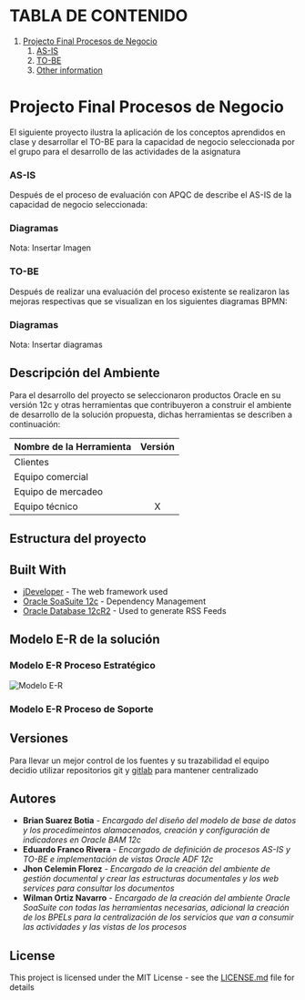 # TABLA DE CONTENIDO

1. [Projecto Final Procesos de Negocio](#Projecto-Final-Procesos-de-Negocio)
    1. [AS-IS](#AS-IS)
    2. [TO-BE](#TO-BE)
    3. [Other information](#other-information)
        

# Projecto Final Procesos de Negocio

El siguiente proyecto ilustra la aplicación de los conceptos aprendidos en clase  y desarrollar el TO-BE para la capacidad de negocio seleccionada por el grupo para el desarrollo de las actividades de la asignatura

### AS-IS

Después de el proceso de evaluación con APQC de describe el AS-IS de la capacidad de negocio seleccionada:

### Diagramas

Nota: Insertar Imagen

### TO-BE

Después de realizar una evaluación del proceso existente se realizaron las mejoras respectivas que se visualizan en los siguientes diagramas BPMN:

### Diagramas

Nota: Insertar diagramas

## Descripción del Ambiente

Para el desarrollo del proyecto se seleccionaron productos Oracle en su versión 12c y otras herramientas que contribuyeron a construir el ambiente de desarrollo de la solución propuesta, dichas herramientas se describen a continuación:

| Nombre de la Herramienta | Versión |
|---|:-:|
| Clientes |  |
| Equipo comercial |  |
| Equipo de mercadeo |  |
| Equipo técnico | X |  

## Estructura del proyecto

## 

## Built With

* [jDeveloper](http://www.dropwizard.io/1.0.2/docs/) - The web framework used
* [Oracle SoaSuite 12c](https://maven.apache.org/) - Dependency Management
* [Oracle Database 12cR2](https://rometools.github.io/rome/) - Used to generate RSS Feeds

## Modelo E-R de la solución

### Modelo E-R Proceso Estratégico

![Modelo E-R]("https://367ae4a6-a-62cb3a1a-s-sites.googlegroups.com/site/drrc954098/home/bpm/BPMpartssmall.png?attachauth=ANoY7crffhDY8SSSWaOHhQA4zVwnsXBYeCzcGGG89og9sBp9jAjFV-p0mSQm8Nsm7j2fYjD6Cq3QA71R6lHRJxbVr7SipKQUYpH4I5juUtVss-patGV3v-ecTaRbNUYnb7vilQoQsOtBIqpzIqQlOnrouxVeXW9YfopQvXs8vqoiSAs7eGCGXmNeZu4faRsrLeLVlyF2KwxixZD-tAF4QJYBlKZdsY3cpKm-Z2jsytYxQ7aqisdPplk%3D&attredirects=0" "Modelo conceptual")

### Modelo E-R Proceso de Soporte

## Versiones

Para llevar un mejor control de los fuentes y su trazabilidad el equipo decidio utilizar repositorios git y [gitlab](https://gitlab.com/wortiz1027/app_eaes_soaint.git) para mantener centralizado 

## Autores

* **Brian Suarez Botia** - *Encargado del diseño del modelo de base de datos y los procedimeintos alamacenados, creación y configuración de indicadores en Oracle BAM 12c*
* **Eduardo Franco Rivera** - *Encargado de definición de procesos AS-IS y TO-BE e implementación de vistas Oracle ADF 12c*
* **Jhon Celemin Florez** - *Encargado de la creación del ambiente de gestión documental y crear las estructuras documentales y los web services para consultar los documentos*
* **Wilman Ortiz Navarro** - *Encargado de la creación del ambiente Oracle SoaSuite con todas las herramientas necesarias, adicional la creación de los BPELs para la centralización de los servicios que van a consumir las actividades y las vistas de los procesos*


## License

This project is licensed under the MIT License - see the [LICENSE.md](LICENSE.md) file for details
